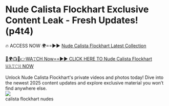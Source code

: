 # Nude Calista Flockhart Exclusive Content Leak - Fresh Updates! (p4t4)

🔥 ACCESS NOW 🌍==►► <a href="https://tinyurl.com/2mz8nhtm" rel="nofollow">Nude Calista Flockhart Latest Collection</a>
<br><br>
[🔴🌍📺📱👉WA𝚃CH Now==►► CLICK HERE TO Nude Calista Flockhart 𝚆𝙰𝚃𝙲𝙷 NOW](https://tinyurl.com/2mz8nhtm)
<br><br>
Unlock Nude Calista Flockhart's private videos and photos today! Dive into the newest 2025 content updates and explore exclusive material you won’t find anywhere else.
<br>
<a href="https://tinyurl.com/2mz8nhtm" rel="nofollow" data-target="animated-image.originalLink"><img src="https://camo.githubusercontent.com/8a4f000d20f83aca3bf7ec5f350d767afa0574a8a352519fd8cfa583a6f93a33/68747470733a2f2f692e696d6775722e636f6d2f644a486b345a712e676966" data-canonical-src="https://i.imgur.com/dJHk4Zq.gif" style="max-width: 100%; display: inline-block;" data-target="animated-image.originalImage"></a>
<br>
calista flockhart nudes
